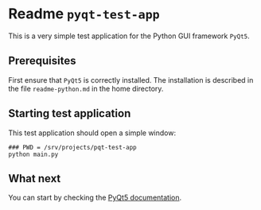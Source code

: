 # Readme `pyqt-test-app`

This is a very simple test application for the Python GUI framework `PyQt5`.

## Prerequisites

First ensure that `PyQt5` is correctly installed. The installation is described in the file `readme-python.md` in the home directory.

## Starting test application

This test application should open a simple window:

```shell
### PWD = /srv/projects/pqt-test-app
python main.py
```

## What next

You can start by checking the [PyQt5 documentation](https://riverbankcomputing.com/static/Docs/PyQt5).
